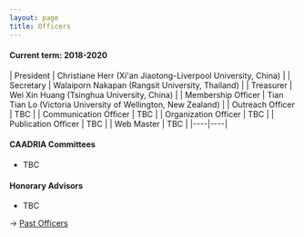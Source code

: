 ```yaml
---
layout: page
title: Officers
---
```


#### Current term: 2018-2020
| President | Christiane Herr (Xi'an Jiaotong-Liverpool University, China) |
| Secretary | Walaiporn Nakapan (Rangsit University, Thailand) |
| Treasurer | Wei Xin Huang (Tsinghua University, China) |
| Membership Officer | Tian Tian Lo (Victoria University of Wellington, New Zealand) |
| Outreach Officer | TBC |
| Communication Officer | TBC |
| Organization Officer | TBC |
| Publication Officer | TBC |
| Web Master | TBC |
|----|----|

#### CAADRIA Committees
  * TBC

#### Honorary Advisors
  * TBC

&rarr; [Past Officers](past-officers.md)
